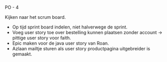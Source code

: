 PO - 4

Kijken naar het scrum board. 

- Op tijd sprint board indelen, niet halverwege de sprint. 
- Voeg user story toe over bestelling kunnen plaatsen zonder account -> pittige user story voor faith. 
- Epic maken voor de java user story van Roan. 
- Azlaan mailtje sturen als user story productpagina uitgebreider is gemaakt. 